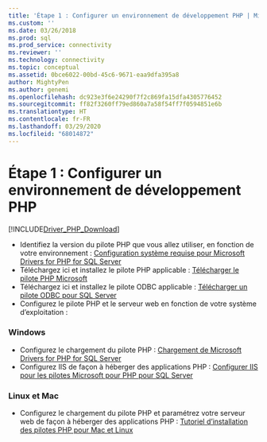 ```yaml
---
title: 'Étape 1 : Configurer un environnement de développement PHP | Microsoft Docs'
ms.custom: ''
ms.date: 03/26/2018
ms.prod: sql
ms.prod_service: connectivity
ms.reviewer: ''
ms.technology: connectivity
ms.topic: conceptual
ms.assetid: 0bce6022-00bd-45c6-9671-eaa9dfa395a8
author: MightyPen
ms.author: genemi
ms.openlocfilehash: dc923e3f6e24290f7f2c869fa15dfa4305776452
ms.sourcegitcommit: ff82f3260ff79ed860a7a58f54ff7f0594851e6b
ms.translationtype: HT
ms.contentlocale: fr-FR
ms.lasthandoff: 03/29/2020
ms.locfileid: "68014872"
---
```

# <a name="step-1-configure-environment-for-php-development"></a>Étape 1 : Configurer un environnement de développement PHP
[!INCLUDE[Driver_PHP_Download](../../includes/driver_php_download.md)]




* Identifiez la version du pilote PHP que vous allez utiliser, en fonction de votre environnement :  [Configuration système requise pour Microsoft Drivers for PHP for SQL Server](../../connect/php/system-requirements-for-the-php-sql-driver.md)
* Téléchargez ici et installez le pilote PHP applicable : [Télécharger le pilote PHP Microsoft](https://www.microsoft.com/download/details.aspx?id=20098)  
* Téléchargez ici et installez le pilote ODBC applicable :  [Télécharger un pilote ODBC pour SQL Server](../../connect/odbc/download-odbc-driver-for-sql-server.md)  
* Configurez le pilote PHP et le serveur web en fonction de votre système d’exploitation :

### <a name="windows"></a>Windows  
  

* Configurez le chargement du pilote PHP : [Chargement de Microsoft Drivers for PHP for SQL Server](../../connect/php/loading-the-php-sql-driver.md) 
* Configurez IIS de façon à héberger des applications PHP : [Configurer IIS pour les pilotes Microsoft pour PHP pour SQL Server](../../connect/php/configuring-iis-for-php-sql-driver.md)

### <a name="linux-and-mac"></a>Linux et Mac


*   Configurez le chargement du pilote PHP et paramétrez votre serveur web de façon à héberger des applications PHP : [Tutoriel d’installation des pilotes PHP pour Mac et Linux](../../connect/php/installation-tutorial-linux-mac.md)
